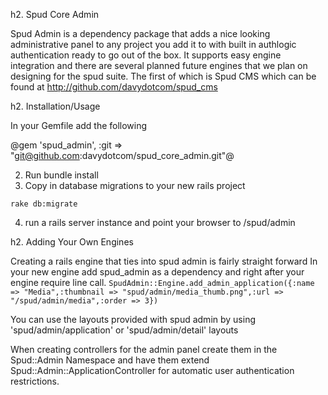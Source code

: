 h2. Spud Core Admin

Spud Admin is a dependency package that adds a nice looking administrative panel to any project you add it to with built in authlogic authentication ready to go out of the box. It supports easy engine integration and there are several planned future engines that we plan on designing for the spud suite. The first of which is Spud CMS which can be found at http://github.com/davydotcom/spud_cms

h2. Installation/Usage

In your Gemfile add the following

@gem 'spud_admin', :git => "git@github.com:davydotcom/spud_core_admin.git"@

2. Run bundle install
3. Copy in database migrations to your new rails project
```bundle exec rake spud_admin:migrations:install
rake db:migrate
```
4. run a rails server instance and point your browser to /spud/admin

h2. Adding Your Own Engines

Creating a rails engine that ties into spud admin is fairly straight forward
In your new engine add spud_admin as a dependency and right after your engine require line call.
```SpudAdmin::Engine.add_admin_application({:name => "Media",:thumbnail => "spud/admin/media_thumb.png",:url => "/spud/admin/media",:order => 3})```

You can use the layouts provided with spud admin by using 'spud/admin/application' or 'spud/admin/detail' layouts

When creating controllers for the admin panel create them in the Spud::Admin Namespace and have them extend Spud::Admin::ApplicationController for automatic user authentication restrictions.




